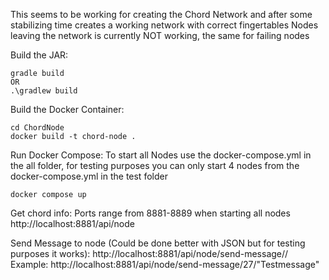 This seems to be working for creating the Chord Network and after some stabilizing time creates a working network with correct fingertables
Nodes leaving the network is currently NOT working, the same for failing nodes

Build the JAR:
```
gradle build
OR
.\gradlew build
```

Build the Docker Container:
```
cd ChordNode
docker build -t chord-node .
```

Run Docker Compose:
To start all Nodes use the docker-compose.yml in the all folder, for testing purposes you can only start 4 nodes from the docker-compose.yml in the test folder

```
docker compose up
```


Get chord info:
Ports range from 8881-8889 when starting all nodes
http://localhost:8881/api/node

Send Message to node (Could be done better with JSON but for testing purposes it works):
http://localhost:8881/api/node/send-message/<recepientId>/<message>
Example:
http://localhost:8881/api/node/send-message/27/"Testmessage"